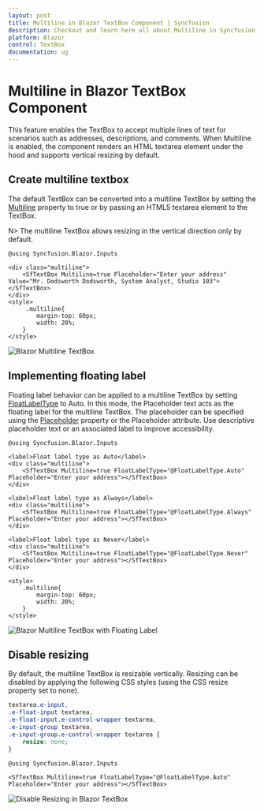 ```yaml
---
layout: post
title: Multiline in Blazor TextBox Component | Syncfusion
description: Checkout and learn here all about Multiline in Syncfusion Blazor TextBox component and much more details.
platform: Blazor
control: TextBox
documentation: ug
---
```


# Multiline in Blazor TextBox Component

This feature enables the TextBox to accept multiple lines of text for scenarios such as addresses, descriptions, and comments. When Multiline is enabled, the component renders an HTML textarea element under the hood and supports vertical resizing by default.

## Create multiline textbox

The default TextBox can be converted into a multiline TextBox by setting the [Multiline](https://help.syncfusion.com/cr/blazor/Syncfusion.Blazor.Inputs.SfTextBox.html#Syncfusion_Blazor_Inputs_SfTextBox_Multiline) property to true or by passing an HTML5 textarea element to the TextBox.

N> The multiline TextBox allows resizing in the vertical direction only by default.

```cshtml
@using Syncfusion.Blazor.Inputs

<div class="multiline">
    <SfTextBox Multiline=true Placeholder="Enter your address" Value="Mr. Dodsworth Dodsworth, System Analyst, Studio 103"></SfTextBox>
</div>
<style>
     .multiline{
        margin-top: 60px;
        width: 20%;
    }
</style>
```

![Blazor Multiline TextBox](./images/blazor-multiline-textbox.png)

## Implementing floating label

Floating label behavior can be applied to a multiline TextBox by setting [FloatLabelType](https://help.syncfusion.com/cr/blazor/Syncfusion.Blazor.Inputs.SfTextBox.html#Syncfusion_Blazor_Inputs_SfTextBox_FloatLabelType) to Auto. In this mode, the Placeholder text acts as the floating label for the multiline TextBox. The placeholder can be specified using the [Placeholder](https://help.syncfusion.com/cr/blazor/Syncfusion.Blazor.Inputs.SfTextBox.html#Syncfusion_Blazor_Inputs_SfTextBox_Placeholder) property or the Placeholder attribute. Use descriptive placeholder text or an associated label to improve accessibility.

```cshtml
@using Syncfusion.Blazor.Inputs

<label>Float label type as Auto</label>
<div class="multiline">
    <SfTextBox Multiline=true FloatLabelType="@FloatLabelType.Auto" Placeholder="Enter your address"></SfTextBox>
</div>

<label>Float label type as Always</label>
<div class="multiline">
    <SfTextBox Multiline=true FloatLabelType="@FloatLabelType.Always" Placeholder="Enter your address"></SfTextBox>
</div>

<label>Float label type as Never</label>
<div class="multiline">
    <SfTextBox Multiline=true FloatLabelType="@FloatLabelType.Never" Placeholder="Enter your address"></SfTextBox>
</div>

<style>
    .multiline{
        margin-top: 60px;
        width: 20%;
    }
</style>
```

![Blazor Multiline TextBox with Floating Label](./images/blazor-textbox-multiline-float-label.png)

## Disable resizing

By default, the multiline TextBox is resizable vertically. Resizing can be disabled by applying the following CSS styles (using the CSS resize property set to none).

```CSS
textarea.e-input,
.e-float-input textarea,
.e-float-input.e-control-wrapper textarea,
.e-input-group textarea,
.e-input-group.e-control-wrapper textarea {
    resize: none;
}

```

```cshtml
@using Syncfusion.Blazor.Inputs

<SfTextBox Multiline=true FloatLabelType="@FloatLabelType.Auto" Placeholder="Enter your address"></SfTextBox>
```

![Disable Resizing in Blazor TextBox](./images/blazor-textbox-disable-resizing.png)